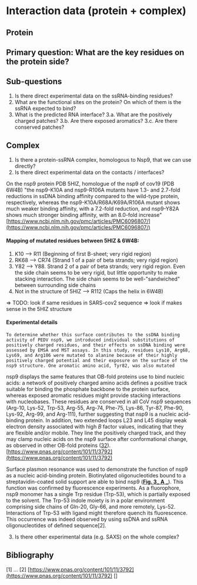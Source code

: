# Interaction data (protein + complex)

## Protein

## Primary question: What are the key residues on the protein side?
## Sub-questions
1. Is there direct experimental data on the ssRNA-binding residues?
2. What are the functional sites on the protein? On which of them is the ssRNA expected to bind?
3. What is the predicted RNA interface?
3.a. What are the positively charged patches?
3.b. Are there exposed aromatics?
3.c. Are there conserved patches?

## Complex
1. Is there a protein-ssRNA complex, homologous to Nsp9, that we can use directly?
2. Is there direct experimental data on the contacts / interfaces?

On the nsp9 protein PDB 5HIZ, homologue of the nsp9 of cov19 (PDB 6W4B)
&quot;the nsp9-K10A and nsp9-R106A mutants have 1.3- and 2.7-fold reductions in ssDNA binding affinity compared to the wild-type protein, respectively, whereas the nsp9-K10A/R68A/K69A/R106A mutant shows much weaker binding affinity, with a 7.2-fold reduction, and nsp9-Y82A shows much stronger binding affinity, with an 8.0-fold increase&quot;
[https://www.ncbi.nlm.nih.gov/pmc/articles/PMC6096807/](https://www.ncbi.nlm.nih.gov/pmc/articles/PMC6096807/)


#### Mapping of mutated residues between 5HIZ & 6W4B:
1. K10 --> R11 (Beginning of first B-sheet; very rigid region)
2. RK68 --> CR74  (Strand 1 of a pair of beta strands; very rigid region)
3. Y82 --> Y88.
   Strand 2 of a pair of beta strands; very rigid region.
   Even the side chain seems to be very rigid, but little opportunity to make stacking interaction.
   The side chain seems to be well-"sandwiched" between surrounding side chains
4. Not in the structure of 5HIZ --> R112 (Caps the helix in 6W4B)


=> TODO: look if same residues in SARS-cov2 sequence
=> look if makes sense in the 5HIZ structure


#### Experimental details
```To determine whether this surface contributes to the ssDNA binding activity of PEDV nsp9, we introduced individual substitutions of positively charged residues, and their effects on ssDNA binding were assessed by EMSA and MST assays. In this study, residues Lys10, Arg68, Lys69, and Arg106 were mutated to alanine because of their highly positively charged potential and their exposure on the surface of the nsp9 structure. One aromatic amino acid, Tyr82, was also mutated```


nsp9 displays the same features that OB-fold proteins use to bind nucleic acids: a network of positively charged amino acids defines a positive track suitable for binding the phosphate backbone to the protein surface, whereas exposed aromatic residues might provide stacking interactions with nucleobases. These residues are conserved in all CoV nsp9 sequences (Arg-10, Lys-52, Trp-53, Arg-55, Arg-74, Phe-75, Lys-86, Tyr-87, Phe-90, Lys-92, Arg-99, and Arg-111), further suggesting that nsp9 is a nucleic acid-binding protein. In addition, two extended loops L23 and L45 display weak electron density associated with high _B_ factor values, indicating that they are flexible and/or mobile. They line the positively charged track, and they may clamp nucleic acids on the nsp9 surface after conformational change, as observed in other OB-fold proteins ([32](https://www.pnas.org/content/101/11/3792#ref-32)).
[https://www.pnas.org/content/101/11/3792](https://www.pnas.org/content/101/11/3792)

Surface plasmon resonance was used to demonstrate the function of nsp9 as a nucleic acid-binding protein. Biotinylated oligonucleotides bound to a streptavidin-coated solid support are able to bind nsp9 ([**Fig. 3**](https://www.pnas.org/content/101/11/3792#F3)[_ **A** _](https://www.pnas.org/content/101/11/3792#F3)). This function was confirmed by fluorescence experiments. As a fluorophore, nsp9 monomer has a single Trp residue (Trp-53), which is partially exposed to the solvent. The Trp-53 indole moiety is in a polar environment comprising side chains of Gln-20, Gly-66, and more remotely, Lys-52. Interactions of Trp-53 with ligand might therefore quench its fluorescence. This occurrence was indeed observed by using ssDNA and ssRNA oligonucleotides of defined sequence[2].

3. Is there other experimental data (e.g. SAXS) on the whole complex?

## Bibliography
[1] …
[2] [https://www.pnas.org/content/101/11/3792](https://www.pnas.org/content/101/11/3792)
[]
